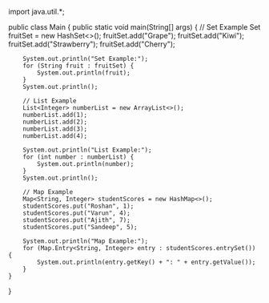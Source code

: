 import java.util.*;

public class Main {
    public static void main(String[] args) {
        // Set Example
        Set<String> fruitSet = new HashSet<>();
        fruitSet.add("Grape");
        fruitSet.add("Kiwi");
        fruitSet.add("Strawberry");
        fruitSet.add("Cherry");

        System.out.println("Set Example:");
        for (String fruit : fruitSet) {
            System.out.println(fruit);
        }
        System.out.println();

        // List Example
        List<Integer> numberList = new ArrayList<>();
        numberList.add(1);
        numberList.add(2);
        numberList.add(3);
        numberList.add(4);

        System.out.println("List Example:");
        for (int number : numberList) {
            System.out.println(number);
        }
        System.out.println();

        // Map Example
        Map<String, Integer> studentScores = new HashMap<>();
        studentScores.put("Roshan", 1);
        studentScores.put("Varun", 4);
        studentScores.put("Ajith", 7);
        studentScores.put("Sandeep", 5);

        System.out.println("Map Example:");
        for (Map.Entry<String, Integer> entry : studentScores.entrySet()) {
            System.out.println(entry.getKey() + ": " + entry.getValue());
        }
    }
}
